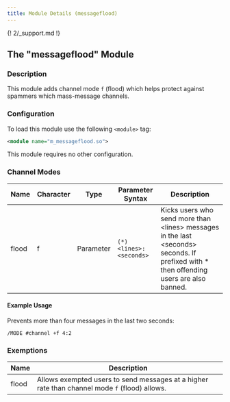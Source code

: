 ```yaml
---
title: Module Details (messageflood)
---
```


{! 2/_support.md !}

## The "messageflood" Module

### Description

This module adds channel mode `f` (flood) which helps protect against spammers which mass-message channels.

### Configuration

To load this module use the following `<module>` tag:

```xml
<module name="m_messageflood.so">
```

This module requires no other configuration.

### Channel Modes

Name  | Character | Type      | Parameter Syntax       | Description
----- | --------- | --------- | ---------------------- | -----------
flood | f         | Parameter | `(*)<lines>:<seconds>` | Kicks users who send more than &lt;lines&gt; messages in the last &lt;seconds&gt; seconds. If prefixed with * then offending users are also banned.

#### Example Usage

Prevents more than four messages in the last two seconds:

```plaintext
/MODE #channel +f 4:2
```

### Exemptions

Name  | Description
----- | -----------
flood | Allows exempted users to send messages at a higher rate than channel mode `f` (flood) allows.
